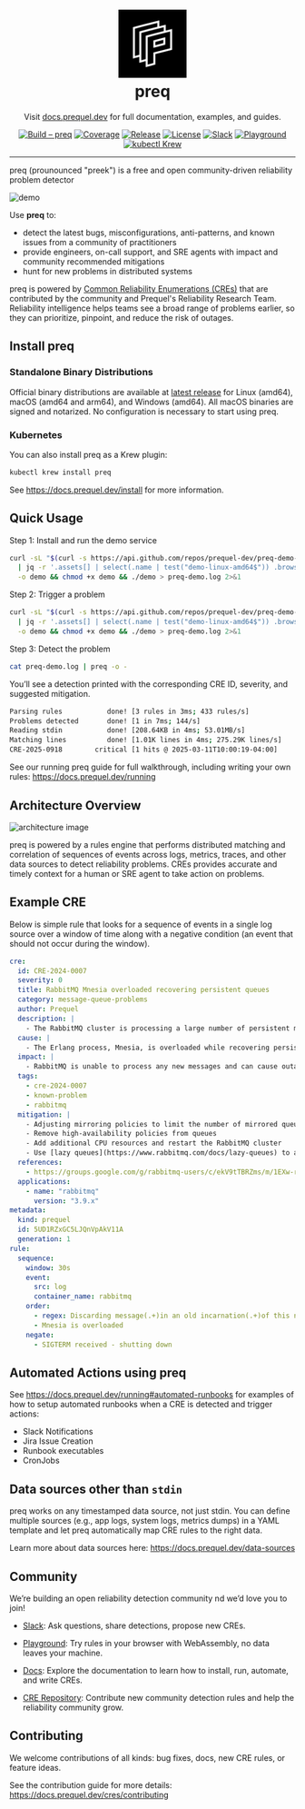 <h1 align="center" style="border-bottom: none">
  <a href="https://prequel.dev" target="_blank">
    <img alt="Preq" src="assets/prequel.png" width="120">
  </a>
  <br>
  preq
</h1>

<p align="center">
  Visit <a href="https://docs.prequel.dev" target="_blank">docs.prequel.dev</a> for full documentation,
  examples, and guides.
</p>

<div align="center">

[![Build – preq](https://img.shields.io/github/actions/workflow/status/prequel-dev/preq/build.yml?branch=main&label=preq%20CI&logo=github&style=for-the-badge)](https://github.com/prequel-dev/preq/actions/workflows/build.yml)
[![Coverage](https://img.shields.io/badge/Coverage-49.43%25-orange?style=for-the-badge)](#)
[![Release](https://img.shields.io/github/v/release/prequel-dev/preq?logo=github&style=for-the-badge)](https://github.com/prequel-dev/preq/releases)
[![License](https://img.shields.io/badge/License-Apache--2.0-brightgreen?logo=apache&style=for-the-badge)](https://www.apache.org/licenses/LICENSE-2.0)
[![Slack](https://img.shields.io/badge/Slack-join-4A154B?logo=slack&logoColor=white&style=for-the-badge)](https://inviter.co/prequel)
[![Playground](https://img.shields.io/badge/Playground-WebAssembly-654FF0?logo=webassembly&logoColor=white&style=for-the-badge)](https://play.prequel.dev/)
[![kubectl Krew](https://img.shields.io/badge/kubectl-krew-326CE5?logo=kubernetes&logoColor=white&style=for-the-badge)](#kubernetes-krew)

</div>

---
preq (prounounced "preek") is a free and open community-driven reliability problem detector

<img alt=demo> 

Use **preq** to:

- detect the latest bugs, misconfigurations, anti-patterns, and known issues from a community of practitioners
- provide engineers, on-call support, and SRE agents with impact and community recommended mitigations
- hunt for new problems in distributed systems

preq is powered by [Common Reliability Enumerations (CREs)](https://github.com/prequel-dev/cre) that are contributed by the community and Prequel's Reliability Research Team. Reliability intelligence helps teams see a broad range of problems earlier, so they can prioritize, pinpoint, and reduce the risk of outages.



## Install preq

### Standalone Binary Distributions

Official binary distributions are available at [latest release](https://github.com/prequel-dev/preq/releases) for Linux (amd64), macOS (amd64 and arm64), and Windows (amd64). All macOS binaries are signed and notarized. No configuration is necessary to start using preq.

### Kubernetes

You can also install preq as a Krew plugin:

```bash
kubectl krew install preq
```

See https://docs.prequel.dev/install for more information.

## Quick Usage

Step 1: Install and run the demo service

```bash
curl -sL "$(curl -s https://api.github.com/repos/prequel-dev/preq-demo-app/releases/latest \
  | jq -r '.assets[] | select(.name | test("demo-linux-amd64$")) .browser_download_url')" \
  -o demo && chmod +x demo && ./demo > preq-demo.log 2>&1
```
Step 2: Trigger a problem
```bash
curl -sL "$(curl -s https://api.github.com/repos/prequel-dev/preq-demo-app/releases/latest \
  | jq -r '.assets[] | select(.name | test("demo-linux-amd64$")) .browser_download_url')" \
  -o demo && chmod +x demo && ./demo > preq-demo.log 2>&1
```
Step 3: Detect the problem
```bash
cat preq-demo.log | preq -o -
```
You’ll see a detection printed with the corresponding CRE ID, severity, and suggested mitigation.

```bash
Parsing rules           done! [3 rules in 3ms; 433 rules/s]
Problems detected       done! [1 in 7ms; 144/s]
Reading stdin           done! [208.64KB in 4ms; 53.01MB/s]
Matching lines          done! [1.01K lines in 4ms; 275.29K lines/s]
CRE-2025-0918        critical [1 hits @ 2025-03-11T10:00:19-04:00]
```
See our running preq guide for full walkthrough, including writing your own rules: https://docs.prequel.dev/running

## Architecture Overview

<img alt="architecture image">

preq is powered by a rules engine that performs distributed matching and correlation of sequences of events across logs, metrics, traces, and other data sources to detect reliability problems. CREs provides accurate and timely context for a human or SRE agent to take action on problems.

## Example CRE
Below is simple rule that looks for a sequence of events in a single log source over a window of time along with a negative condition (an event that should not occur during the window).

```yaml title="cre-2024-0007.yaml" showLineNumbers
cre:
  id: CRE-2024-0007
  severity: 0
  title: RabbitMQ Mnesia overloaded recovering persistent queues
  category: message-queue-problems
  author: Prequel
  description: |
    - The RabbitMQ cluster is processing a large number of persistent mirrored queues at boot. 
  cause: |
    - The Erlang process, Mnesia, is overloaded while recovering persistent queues on boot. 
  impact: |
    - RabbitMQ is unable to process any new messages and can cause outages in consumers and producers.
  tags: 
    - cre-2024-0007
    - known-problem
    - rabbitmq
  mitigation: |
    - Adjusting mirroring policies to limit the number of mirrored queues
    - Remove high-availability policies from queues
    - Add additional CPU resources and restart the RabbitMQ cluster
    - Use [lazy queues](https://www.rabbitmq.com/docs/lazy-queues) to avoid incurring the costs of writing data to disk 
  references:
    - https://groups.google.com/g/rabbitmq-users/c/ekV9tTBRZms/m/1EXw-ruuBQAJ
  applications:
    - name: "rabbitmq"
      version: "3.9.x"
metadata:
  kind: prequel
  id: 5UD1RZxGC5LJQnVpAkV11A
  generation: 1
rule:
  sequence:
    window: 30s
    event:
      src: log
      container_name: rabbitmq
    order:
      - regex: Discarding message(.+)in an old incarnation(.+)of this node
      - Mnesia is overloaded
    negate:
      - SIGTERM received - shutting down
```

## Automated Actions using preq
See https://docs.prequel.dev/running#automated-runbooks for examples of how to setup automated runbooks when a CRE is detected and trigger actions:
- Slack Notifications
- Jira Issue Creation
- Runbook executables
- CronJobs

## Data sources other than `stdin`

preq works on any timestamped data source, not just stdin.
You can define multiple sources (e.g., app logs, system logs, metrics dumps) in a YAML template and let preq automatically map CRE rules to the right data.

Learn more about data sources here: https://docs.prequel.dev/data-sources

## Community
We’re building an open reliability detection community nd we’d love you to join!

- [Slack](https://inviter.co/prequel): Ask questions, share detections, propose new CREs. 

- [Playground](https://play.prequel.dev/): Try rules in your browser with WebAssembly, no data leaves your machine.

- [Docs](https://docs.prequel.dev): Explore the documentation to learn how to install, run, automate, and write CREs.

- [CRE Repository](https://github.com/prequel-dev/cre): Contribute new community detection rules and help the reliability community grow.

## Contributing

We welcome contributions of all kinds: bug fixes, docs, new CRE rules, or feature ideas.

See the contribution guide for more details: https://docs.prequel.dev/cres/contributing
